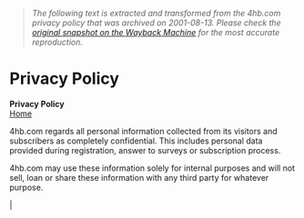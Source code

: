 > *The following text is extracted and transformed from the 4hb.com privacy policy that was archived on 2001-08-13. Please check the [original snapshot on the Wayback Machine](https://web.archive.org/web/20010813015453id_/http%3A//4hb.com/privacy.html) for the most accurate reproduction.*

# Privacy Policy

**Privacy Policy**  
[Home](https://web.archive.org/web/20010813015453id_/http%3A//4hb.com/index.html)  
  
4hb.com regards all personal information collected from its visitors and subscribers as completely confidential. This includes personal data provided during registration, answer to surveys or subscription process. 

4hb.com may use these information solely for internal purposes and will not sell, loan or share these information with any third party for whatever purpose.   


| 

